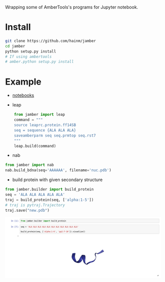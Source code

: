 Wrapping some of AmberTools's programs for Jupyter notebook.

# Install
```bash
git clone https://github.com/hainm/jamber
cd jamber
python setup.py install
# If using ambertools
# amber.python setup.py install
```

# Example
- [notebooks](./examples)

- leap
```python
    from jamber import leap
    command = """
    source leaprc.protein.ff14SB
    seq = sequence {ALA ALA ALA}
    saveamberparm seq seq.prmtop seq.rst7
    """
    leap.build(command)
```

- nab
```python
from jamber import nab
nab.build_bdna(seq='AAAAAA', filename='nuc.pdb')
```

- build protein with given secondary structure

```python
from jamber.builder import build_protein
seq = 'ALA ALA ALA ALA ALA'
traj = build_protein(seq, ['alpha:1-5'])
# traj is pytraj.Trajectory
traj.save("new.pdb")
```
![](examples/images/builder_ala10.png)
